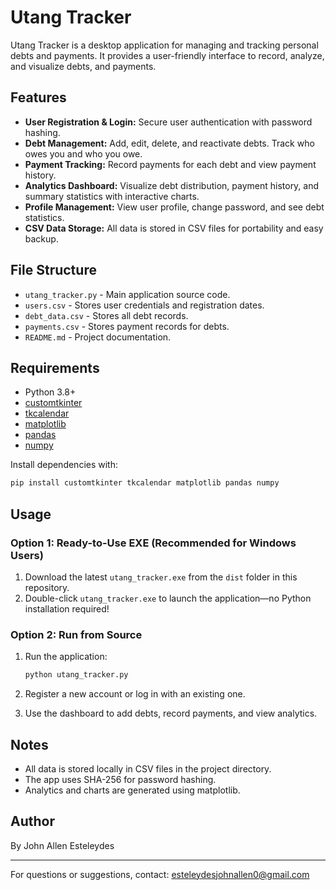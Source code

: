 # Utang Tracker

Utang Tracker is a desktop application for managing and tracking personal debts and payments. It provides a user-friendly interface to record, analyze, and visualize debts, and payments.

## Features

- **User Registration & Login:** Secure user authentication with password hashing.
- **Debt Management:** Add, edit, delete, and reactivate debts. Track who owes you and who you owe.
- **Payment Tracking:** Record payments for each debt and view payment history.
- **Analytics Dashboard:** Visualize debt distribution, payment history, and summary statistics with interactive charts.
- **Profile Management:** View user profile, change password, and see debt statistics.
- **CSV Data Storage:** All data is stored in CSV files for portability and easy backup.

## File Structure

- `utang_tracker.py` - Main application source code.
- `users.csv` - Stores user credentials and registration dates.
- `debt_data.csv` - Stores all debt records.
- `payments.csv` - Stores payment records for debts.
- `README.md` - Project documentation.

## Requirements

- Python 3.8+
- [customtkinter](https://github.com/TomSchimansky/CustomTkinter)
- [tkcalendar](https://github.com/j4321/tkcalendar)
- [matplotlib](https://matplotlib.org/)
- [pandas](https://pandas.pydata.org/)
- [numpy](https://numpy.org/)

Install dependencies with:

```sh
pip install customtkinter tkcalendar matplotlib pandas numpy
```

## Usage

### Option 1: Ready-to-Use EXE (Recommended for Windows Users)
1. Download the latest `utang_tracker.exe` from the `dist` folder in this repository.
2. Double-click `utang_tracker.exe` to launch the application—no Python installation required!
### Option 2: Run from Source
1. Run the application:

    ```sh
    python utang_tracker.py
    ```

2. Register a new account or log in with an existing one.
3. Use the dashboard to add debts, record payments, and view analytics.

## Notes

- All data is stored locally in CSV files in the project directory.
- The app uses SHA-256 for password hashing.
- Analytics and charts are generated using matplotlib.

## Author

By John Allen Esteleydes

---

For questions or suggestions, contact: esteleydesjohnallen0@gmail.com
